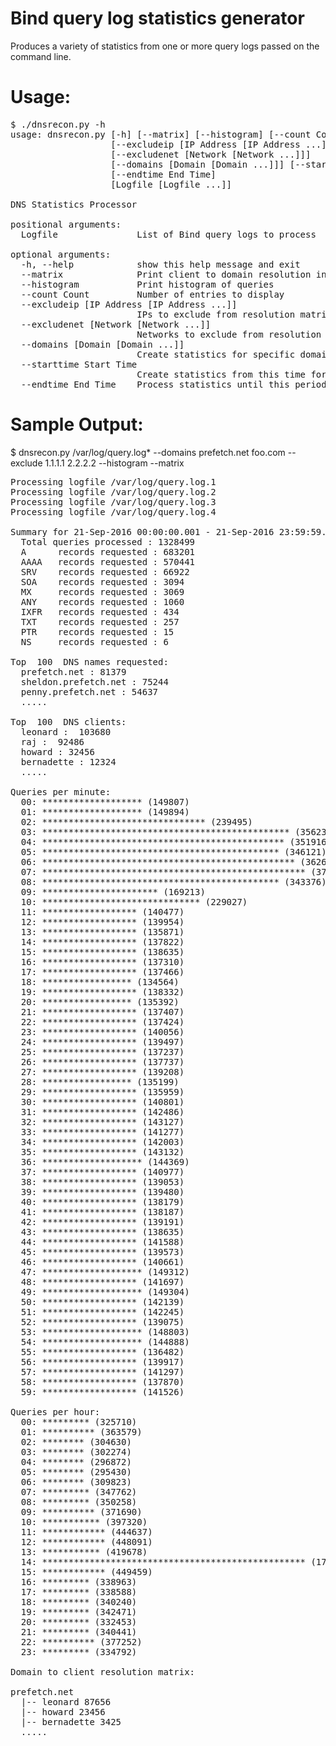 # Bind query log statistics generator

Produces a variety of statistics from one or more query logs passed on the command line.

# Usage:
<pre>
$ ./dnsrecon.py -h
usage: dnsrecon.py [-h] [--matrix] [--histogram] [--count Count]
                   [--excludeip [IP Address [IP Address ...]]]
                   [--excludenet [Network [Network ...]]]
                   [--domains [Domain [Domain ...]]] [--starttime Start Time]
                   [--endtime End Time]
                   [Logfile [Logfile ...]]

DNS Statistics Processor

positional arguments:
  Logfile               List of Bind query logs to process

optional arguments:
  -h, --help            show this help message and exit
  --matrix              Print client to domain resolution info
  --histogram           Print histogram of queries
  --count Count         Number of entries to display
  --excludeip [IP Address [IP Address ...]]
                        IPs to exclude from resolution matrix
  --excludenet [Network [Network ...]]
                        Networks to exclude from resolution matrix
  --domains [Domain [Domain ...]]
                        Create statistics for specific domains
  --starttime Start Time
                        Create statistics from this time forward
  --endtime End Time    Process statistics until this period of time
</pre>

# Sample Output:

$ dnsrecon.py /var/log/query.log* --domains prefetch.net foo.com --exclude 1.1.1.1 2.2.2.2 --histogram --matrix
<pre>
Processing logfile /var/log/query.log.1
Processing logfile /var/log/query.log.2
Processing logfile /var/log/query.log.3
Processing logfile /var/log/query.log.4

Summary for 21-Sep-2016 00:00:00.001 - 21-Sep-2016 23:59:59.991
  Total queries processed : 1328499
  A      records requested : 683201
  AAAA   records requested : 570441
  SRV    records requested : 66922
  SOA    records requested : 3094
  MX     records requested : 3069
  ANY    records requested : 1060
  IXFR   records requested : 434
  TXT    records requested : 257
  PTR    records requested : 15
  NS     records requested : 6

Top  100  DNS names requested:
  prefetch.net : 81379
  sheldon.prefetch.net : 75244
  penny.prefetch.net : 54637
  ..... 

Top  100  DNS clients:
  leonard :  103680
  raj :  92486
  howard : 32456
  bernadette : 12324
  ..... 
 
Queries per minute:
  00: ******************* (149807)
  01: ******************* (149894)
  02: ******************************* (239495)
  03: *********************************************** (356239)
  04: ********************************************** (351916)
  05: ********************************************* (346121)
  06: ************************************************ (362635)
  07: ************************************************** (377293)
  08: ********************************************* (343376)
  09: ********************** (169213)
  10: ****************************** (229027)
  11: ****************** (140477)
  12: ****************** (139954)
  13: ****************** (135871)
  14: ****************** (137822)
  15: ****************** (138635)
  16: ****************** (137310)
  17: ****************** (137466)
  18: ***************** (134564)
  19: ****************** (138332)
  20: ***************** (135392)
  21: ****************** (137407)
  22: ****************** (137424)
  23: ****************** (140056)
  24: ****************** (139497)
  25: ****************** (137237)
  26: ****************** (137737)
  27: ****************** (139208)
  28: ***************** (135199)
  29: ****************** (135959)
  30: ****************** (140801)
  31: ****************** (142486)
  32: ****************** (143127)
  33: ****************** (141277)
  34: ****************** (142003)
  35: ****************** (143132)
  36: ******************* (144369)
  37: ****************** (140977)
  38: ****************** (139053)
  39: ****************** (139480)
  40: ****************** (138179)
  41: ****************** (138187)
  42: ****************** (139191)
  43: ****************** (138635)
  44: ****************** (141588)
  45: ****************** (139573)
  46: ****************** (140661)
  47: ******************* (149312)
  48: ****************** (141697)
  49: ******************* (149304)
  50: ****************** (142139)
  51: ****************** (142245)
  52: ****************** (139075)
  53: ******************* (148803)
  54: ******************* (144888)
  55: ****************** (136482)
  56: ****************** (139917)
  57: ****************** (141297)
  58: ****************** (137870)
  59: ****************** (141526)

Queries per hour:
  00: ********* (325710)
  01: ********** (363579)
  02: ******** (304630)
  03: ******** (302274)
  04: ******** (296872)
  05: ******** (295430)
  06: ******** (309823)
  07: ********* (347762)
  08: ********* (350258)
  09: ********** (371690)
  10: *********** (397320)
  11: ************ (444637)
  12: ************ (448091)
  13: *********** (419678)
  14: ************************************************** (1765424)
  15: ************ (449459)
  16: ********* (338963)
  17: ********* (338588)
  18: ********* (340240)
  19: ********* (342471)
  20: ********* (332453)
  21: ********* (340441)
  22: ********** (377252)
  23: ********* (334792)
  
Domain to client resolution matrix:

prefetch.net
  |-- leonard 87656
  |-- howard 23456
  |-- bernadette 3425
  .....
</pre>
